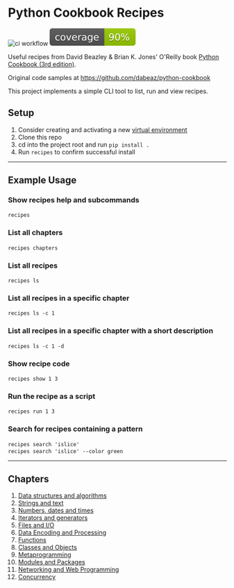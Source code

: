 # Python Cookbook Recipes

![ci workflow](https://github.com/ChrisA87/pyrecipes/actions/workflows/ci.yml/badge.svg)
![coverage-badge](./coverage.svg)

Useful recipes from David Beazley & Brian K. Jones' O'Reilly book [Python Cookbook (3rd edition)](https://www.oreilly.com/library/view/python-cookbook-3rd/9781449357337/).

Original code samples at https://github.com/dabeaz/python-cookbook

This project implements a simple CLI tool to list, run and view recipes.

## Setup

1. Consider creating and activating a new [virtual environment](https://virtualenv.pypa.io/en/latest/)
2. Clone this repo
3. cd into the project root and run `pip install .`
4. Run `recipes` to confirm successful install 

---

## Example Usage

### Show recipes help and subcommands
```
recipes
```

### List all chapters
```
recipes chapters
```

### List all recipes
```
recipes ls
```

### List all recipes in a specific chapter
```
recipes ls -c 1
```

### List all recipes in a specific chapter with a short description
```
recipes ls -c 1 -d
```

### Show recipe code
```
recipes show 1 3
```

### Run the recipe as a script
```
recipes run 1 3
```

### Search for recipes containing a pattern
```
recipes search 'islice'
recipes search 'islice' --color green
```
---

## Chapters
1. [Data structures and algorithms](./pyrecipes/01_data_structures_and_algorithms/)
2. [Strings and text](./pyrecipes/02_strings_and_text/)
3. [Numbers, dates and times](./pyrecipes/03_numbers_dates_and_times/)
4. [Iterators and generators](./pyrecipes/04_iterators_and_generators/)
5. [Files and I/O](./pyrecipes/05_files_and_io/)
6. [Data Encoding and Processing](./pyrecipes/06_data_encoding_and_processing/)
7. [Functions](./pyrecipes/07_functions/)
8. [Classes and Objects](./pyrecipes/08_classes_and_objects/)
9. [Metaprogramming](./pyrecipes/09_metaprogramming/)
10. [Modules and Packages](./pyrecipes/10_modules_and_packages/)
11. [Networking and Web Programming](./pyrecipes/11_networking_and_web_programming/)
12. [Concurrency](./pyrecipes/12_concurrency/)
